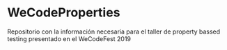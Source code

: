 # WeCodeProperties
Repositorio con la información necesaria para el taller de property bassed testing presentado en el WeCodeFest 2019
